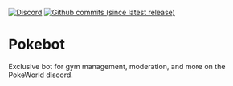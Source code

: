 [![Discord](https://img.shields.io/discord/417088992329334792.svg?colorB=7289DA&label=discord&style=flat-square)](https://discord.gg/ecZPbNc)
[![Github commits (since latest release)](https://img.shields.io/github/commits-since/PokeWorld/PokeBot/latest.svg?style=flat-square)]()

# Pokebot

Exclusive bot for gym management, moderation, and more on the PokeWorld discord.
